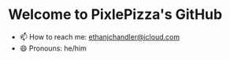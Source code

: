 # Welcome to PixlePizza's GitHub

- 📫 How to reach me: ethanjchandler@icloud.com
- 😄 Pronouns: he/him
